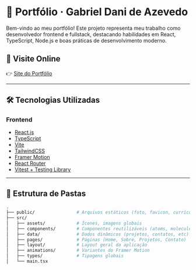 # 🚀 Portfólio · Gabriel Dani de Azevedo

Bem-vindo ao meu portfólio! Este projeto representa meu trabalho como desenvolvedor frontend e fullstack, destacando habilidades em React, TypeScript, Node.js e boas práticas de desenvolvimento moderno.

## 📸 Visite Online

👉 [Site do Portfólio](https://gabrieldani-portfolio.vercel.app)

---

## 🛠️ Tecnologias Utilizadas

### **Frontend**

- [React.js](https://reactjs.org/)
- [TypeScript](https://www.typescriptlang.org/)
- [Vite](https://vitejs.dev/)
- [TailwindCSS](https://tailwindcss.com/)
- [Framer Motion](https://www.framer.com/motion/)
- [React Router](https://reactrouter.com/)
- [Vitest + Testing Library](https://vitest.dev/)

---

## 📁 Estrutura de Pastas

```bash
.
├── public/                # Arquivos estáticos (foto, favicon, currículo)
├── src/
│   ├── assets/            # Ícones, imagens globais
│   ├── components/        # Componentes reutilizáveis (atoms, molecules, etc)
│   ├── data/              # Dados dinâmicos (projetos, contatos, etc)
│   ├── pages/             # Páginas (Home, Sobre, Projetos, Contato)
│   ├── layout/            # Layout geral da aplicação
│   ├── animations/        # Variantes do Framer Motion
│   ├── types/             # Tipagens globais
│   └── main.tsx
```
